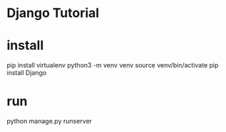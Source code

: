 # Django Tutorial


# install
pip install virtualenv
python3 -m venv venv
source venv/bin/activate
pip install Django


# run
python manage.py runserver
